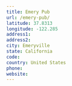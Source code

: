 ```yaml
---
title: Emery Pub
url: /emery-pub/
latitude: 37.8313
longitude: -122.285
address1: 
address2: 
city: Emeryville
state: California
code: 
country: United States
phone: 
website: 
---
```


